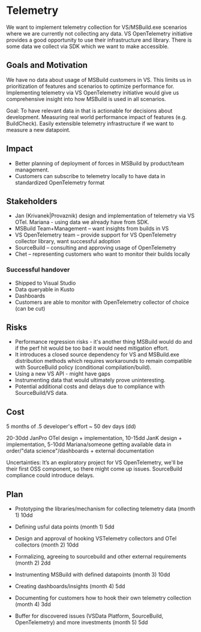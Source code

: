 # Telemetry 

We want to implement telemetry collection for VS/MSBuild.exe scenarios where we are currently not collecting any data. VS OpenTelemetry initiative provides a good opportunity to use their infrastructure and library. 
There is some data we collect via SDK which we want to make accessible.

## Goals and Motivation 

We have no data about usage of MSBuild customers in VS.
This limits us in prioritization of features and scenarios to optimize performance for. 
Implementing telemetry via VS OpenTelemetry initiative would give us comprehensive insight into how MSBuild is used in all scenarios. 

Goal: To have relevant data in that is actionable for decisions about development. Measuring real world performance impact of features (e.g. BuildCheck). Easily extensible telemetry infrastructure if we want to measure a new datapoint.

## Impact 
- Better planning of deployment of forces in MSBuild by product/team management.
- Customers can subscribe to telemetry locally to have data in standardized OpenTelemetry format

## Stakeholders 
- Jan (Krivanek|Provaznik) design and implementation of telemetry via VS OTel. Mariana - using data we already have from SDK.
- MSBuild Team+Management – want insights from builds in VS
- VS OpenTelemetry team – provide support for VS OpenTelemetry collector library, want successful adoption 
- SourceBuild – consulting and approving usage of OpenTelemetry 
- Chet – representing customers who want to monitor their builds locally

### Successful handover
- Shipped to Visual Studio
- Data queryable in Kusto
- Dashboards
- Customers are able to monitor with OpenTelemetry collector of choice (can be cut)

## Risks 
- Performance regression risks - it's another thing MSBuild would do and if the perf hit would be too bad it would need mitigation effort.
- It introduces a closed source dependency for VS and MSBuild.exe distribution methods which requires workarounds to remain compatible with SourceBuild policy (conditional compilation/build). 
- Using a new VS API - might have gaps
- Instrumenting data that would ultimately prove uninteresting.
- Potential additional costs and delays due to compliance with SourceBuild/VS data.

## Cost 
5 months of .5 developer's effort ~ 50 dev days (dd)

20-30dd JanPro OTel design + implementation, 10-15dd JanK design + implementation, 5-10dd Mariana/someone getting available data in order/"data science"/dashboards + external documentation

Uncertainties:
It’s an exploratory project for VS OpenTelemetry, we'll be their first OSS component, so there might come up issues. SourceBuild compliance could introduce delays.

## Plan 
- Prototyping the libraries/mechanism for collecting telemetry data (month 1) 10dd

- Defining usful data points (month 1) 5dd

- Design and approval of hooking VSTelemetry collectors and OTel collectors  (month 2) 10dd

- Formalizing, agreeing to sourcebuild and other external requirements (month 2) 2dd

- Instrumenting MSBuild with defined datapoints (month 3) 10dd

- Creating dashboards/insights (month 4) 5dd

- Documenting for customers how to hook their own telemetry collection (month 4) 3dd

- Buffer for discovered issues (VSData Platform, SourceBuild, OpenTelemetry) and more investments (month 5) 5dd

 